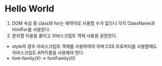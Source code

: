 # Hello World
1. DOM 속성 중 class와 for는 예약어로 사용할 수가 없으니 각각 ClassName과 htmlFor를 사용한다.
2. 문자열 이용을 줄이고 자바스크립트 객체 사용을 권장한다.
 - style의 경우 자바스크립트 객체를 사용하여야 하며 CSS 프로퍼티를 사용할때도 자바스크립트 API이름을 사용해야 한다.
 - font-family(X) -> fontFamily(O)
